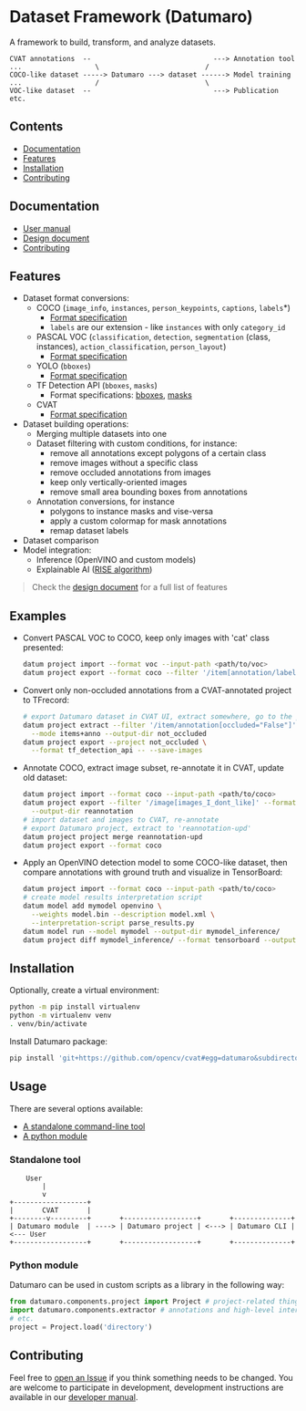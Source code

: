 # Dataset Framework (Datumaro)

A framework to build, transform, and analyze datasets.

<!--lint disable fenced-code-flag-->
```
CVAT annotations  --                              ---> Annotation tool
...                  \                          /
COCO-like dataset -----> Datumaro ---> dataset ------> Model training
...                  /                          \
VOC-like dataset  --                              ---> Publication etc.
```
<!--lint enable fenced-code-flag-->

## Contents

- [Documentation](#documentation)
- [Features](#features)
- [Installation](#installation)
- [Contributing](#contributing)

## Documentation

- [User manual](docs/user_manual.md)
- [Design document](docs/design.md)
- [Contributing](CONTRIBUTING.md)

## Features

- Dataset format conversions:
  - COCO (`image_info`, `instances`, `person_keypoints`, `captions`, `labels`*)
    - [Format specification](http://cocodataset.org/#format-data)
    - `labels` are our extension - like `instances` with only `category_id`
  - PASCAL VOC (`classification`, `detection`, `segmentation` (class, instances), `action_classification`, `person_layout`)
    - [Format specification](http://host.robots.ox.ac.uk/pascal/VOC/voc2012/htmldoc/index.html)
  - YOLO (`bboxes`)
    - [Format specification](https://github.com/AlexeyAB/darknet#how-to-train-pascal-voc-data)
  - TF Detection API (`bboxes`, `masks`)
    - Format specifications: [bboxes](https://github.com/tensorflow/models/blob/master/research/object_detection/g3doc/using_your_own_dataset.md), [masks](https://github.com/tensorflow/models/blob/master/research/object_detection/g3doc/instance_segmentation.md)
  - CVAT
    - [Format specification](https://github.com/opencv/cvat/blob/develop/cvat/apps/documentation/xml_format.md)
- Dataset building operations:
  - Merging multiple datasets into one
  - Dataset filtering with custom conditions, for instance:
    - remove all annotations except polygons of a certain class
    - remove images without a specific class
    - remove occluded annotations from images
    - keep only vertically-oriented images
    - remove small area bounding boxes from annotations
  - Annotation conversions, for instance
    - polygons to instance masks and vise-versa
    - apply a custom colormap for mask annotations
    - remap dataset labels
- Dataset comparison
- Model integration:
  - Inference (OpenVINO and custom models)
  - Explainable AI ([RISE algorithm](https://arxiv.org/abs/1806.07421))

> Check the [design document](docs/design.md) for a full list of features

## Examples

<!--lint disable list-item-bullet-indent-->

- Convert PASCAL VOC to COCO, keep only images with 'cat' class presented:
  ```bash
  datum project import --format voc --input-path <path/to/voc>
  datum project export --format coco --filter '/item[annotation/label="cat"]'
  ```

- Convert only non-occluded annotations from a CVAT-annotated project to TFrecord:
  ```bash
  # export Datumaro dataset in CVAT UI, extract somewhere, go to the project dir
  datum project extract --filter '/item/annotation[occluded="False"]' \
    --mode items+anno --output-dir not_occluded
  datum project export --project not_occluded \
    --format tf_detection_api -- --save-images
  ```

- Annotate COCO, extract image subset, re-annotate it in CVAT, update old dataset:
  ```bash
  datum project import --format coco --input-path <path/to/coco>
  datum project export --filter '/image[images_I_dont_like]' --format cvat \
    --output-dir reannotation
  # import dataset and images to CVAT, re-annotate
  # export Datumaro project, extract to 'reannotation-upd'
  datum project project merge reannotation-upd
  datum project export --format coco
  ```

- Apply an OpenVINO detection model to some COCO-like dataset,
  then compare annotations with ground truth and visualize in TensorBoard:
  ```bash
  datum project import --format coco --input-path <path/to/coco>
  # create model results interpretation script
  datum model add mymodel openvino \
    --weights model.bin --description model.xml \
    --interpretation-script parse_results.py
  datum model run --model mymodel --output-dir mymodel_inference/
  datum project diff mymodel_inference/ --format tensorboard --output-dir diff
  ```

<!--lint enable list-item-bullet-indent-->

## Installation

Optionally, create a virtual environment:

``` bash
python -m pip install virtualenv
python -m virtualenv venv
. venv/bin/activate
```

Install Datumaro package:

``` bash
pip install 'git+https://github.com/opencv/cvat#egg=datumaro&subdirectory=datumaro'
```

## Usage

There are several options available:
- [A standalone command-line tool](#standalone-tool)
- [A python module](#python-module)

### Standalone tool

<!--lint disable fenced-code-flag-->
```
    User
        |
        v
+------------------+
|       CVAT       |
+--------v---------+       +------------------+       +--------------+
| Datumaro module  | ----> | Datumaro project | <---> | Datumaro CLI | <--- User
+------------------+       +------------------+       +--------------+
```
<!--lint enable fenced-code-flag-->

### Python module

Datumaro can be used in custom scripts as a library in the following way:

``` python
from datumaro.components.project import Project # project-related things
import datumaro.components.extractor # annotations and high-level interfaces
# etc.
project = Project.load('directory')
```

## Contributing

Feel free to [open an Issue](https://github.com/opencv/cvat/issues/new) if you
think something needs to be changed. You are welcome to participate in development,
development instructions are available in our [developer manual](CONTRIBUTING.md).
